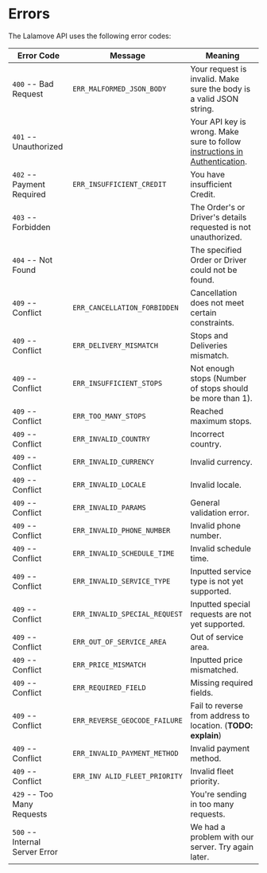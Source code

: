 # Errors

The Lalamove API uses the following error codes:

| Error Code                     | Message                       | Meaning                                                                                       |
| ------------------------------ | ----------------------------- | --------------------------------------------------------------------------------------------- |
| `400` -- Bad Request           | `ERR_MALFORMED_JSON_BODY`     | Your request is invalid. Make sure the body is a valid JSON string.                           |
| `401` -- Unauthorized          |                               | Your API key is wrong. Make sure to follow [instructions in Authentication](#authentication). |
| `402` -- Payment Required      | `ERR_INSUFFICIENT_CREDIT`     | You have insufficient Credit.                                                                 |
| `403` -- Forbidden             |                               | The Order's or Driver's details requested is not unauthorized.                                |
| `404` -- Not Found             |                               | The specified Order or Driver could not be found.                                             |
| `409` -- Conflict              | `ERR_CANCELLATION_FORBIDDEN`  | Cancellation does not meet certain constraints.                                               |
| `409` -- Conflict              | `ERR_DELIVERY_MISMATCH`       | Stops and Deliveries mismatch.                                                                |
| `409` -- Conflict              | `ERR_INSUFFICIENT_STOPS`      | Not enough stops (Number of stops should be more than 1).                                     |
| `409` -- Conflict              | `ERR_TOO_MANY_STOPS`          | Reached maximum stops.                                                                        |
| `409` -- Conflict              | `ERR_INVALID_COUNTRY`         | Incorrect country.                                                                            |
| `409` -- Conflict              | `ERR_INVALID_CURRENCY`        | Invalid currency.                                                                             |
| `409` -- Conflict              | `ERR_INVALID_LOCALE`          | Invalid locale.                                                                               |
| `409` -- Conflict              | `ERR_INVALID_PARAMS`          | General validation error.                                                                     |
| `409` -- Conflict              | `ERR_INVALID_PHONE_NUMBER`    | Invalid phone number.                                                                         |
| `409` -- Conflict              | `ERR_INVALID_SCHEDULE_TIME`   | Invalid schedule time.                                                                        |
| `409` -- Conflict              | `ERR_INVALID_SERVICE_TYPE`    | Inputted service type is not yet supported.                                                   |
| `409` -- Conflict              | `ERR_INVALID_SPECIAL_REQUEST` | Inputted special requests are not yet supported.                                              |
| `409` -- Conflict              | `ERR_OUT_OF_SERVICE_AREA`     | Out of service area.                                                                          |
| `409` -- Conflict              | `ERR_PRICE_MISMATCH`          | Inputted price mismatched.                                                                    |
| `409` -- Conflict              | `ERR_REQUIRED_FIELD`          | Missing required fields.                                                                      |
| `409` -- Conflict              | `ERR_REVERSE_GEOCODE_FAILURE` | Fail to reverse from address to location. (**TODO: explain**)                                 |
| `409` -- Conflict              | `ERR_INVALID_PAYMENT_METHOD`  | Invalid payment method.                                                                       |
| `409` -- Conflict              | `ERR_INV ALID_FLEET_PRIORITY` | Invalid fleet priority.                                                                       |
| `429` -- Too Many Requests     |                               | You're sending in too many requests.                                                          |
| `500` -- Internal Server Error |                               | We had a problem with our server. Try again later.                                            |
